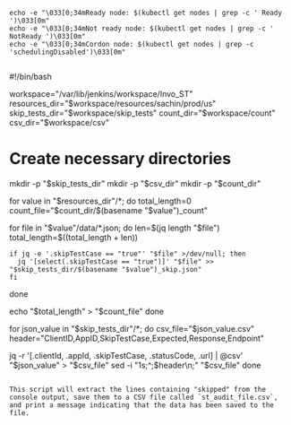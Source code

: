 ```
echo -e "\033[0;34mReady node: $(kubectl get nodes | grep -c ' Ready ')\033[0m"
echo -e "\033[0;34mNot ready node: $(kubectl get nodes | grep -c ' NotReady ')\033[0m"
echo -e "\033[0;34mCordon node: $(kubectl get nodes | grep -c 'schedulingDisabled')\033[0m"

```

```

```
#!/bin/bash

workspace="/var/lib/jenkins/workspace/Invo_ST"
resources_dir="$workspace/resources/sachin/prod/us"
skip_tests_dir="$workspace/skip_tests"
count_dir="$workspace/count"
csv_dir="$workspace/csv"

# Create necessary directories
mkdir -p "$skip_tests_dir"
mkdir -p "$csv_dir"
mkdir -p "$count_dir"

for value in "$resources_dir"/*; do
  total_length=0
  count_file="$count_dir/$(basename "$value")_count"

  for file in "$value"/data/*.json; do
    len=$(jq length "$file")
    total_length=$((total_length + len))
    
    if jq -e '.skipTestCase == "true"' "$file" >/dev/null; then
      jq '[select(.skipTestCase == "true")]' "$file" >> "$skip_tests_dir/$(basename "$value")_skip.json"
    fi
  done

  echo "$total_length" > "$count_file"
done

for json_value in "$skip_tests_dir"/*; do
  csv_file="$json_value.csv"
  header="ClientID,AppID,SkipTestCase,Expected,Response,Endpoint"

  jq -r '[.clientId, .appId, .skipTestCase, .statusCode, .url] | @csv' "$json_value" > "$csv_file"
  sed -i "1s;^;$header\n;" "$csv_file"
done

```

This script will extract the lines containing "skipped" from the console output, save them to a CSV file called `st_audit_file.csv`, and print a message indicating that the data has been saved to the file.
```
